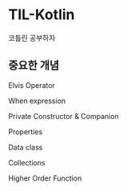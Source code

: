 # TIL-Kotlin
코틀린 공부하자

## 중요한 개념

Elvis Operator

When expression

Private Constructor & Companion

Properties

Data class

Collections

Higher Order Function

